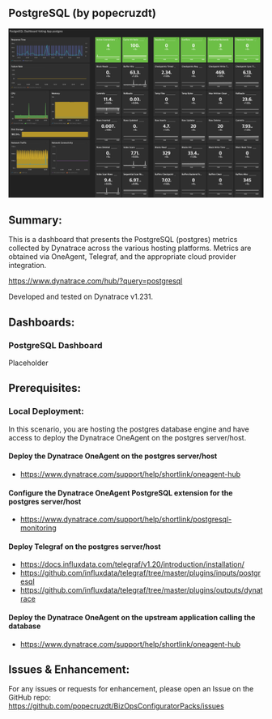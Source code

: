 ## PostgreSQL (by popecruzdt)
![Screenshot](https://raw.githubusercontent.com/popecruzdt/BizOpsConfiguratorPacks/main/screenshots/PostgreSQL_Dashboard_screenshot.png)

## Summary:
This is a dashboard that presents the PostgreSQL (postgres) metrics collected by Dynatrace across the various hosting platforms.  Metrics are obtained via OneAgent, Telegraf, and the appropriate cloud provider integration.

https://www.dynatrace.com/hub/?query=postgresql

Developed and tested on Dynatrace v1.231.

## Dashboards:
### PostgreSQL Dashboard
Placeholder

## Prerequisites:

### Local Deployment:
In this scenario, you are hosting the postgres database engine and have access to deploy the Dynatrace OneAgent on the postgres server/host.
#### Deploy the Dynatrace OneAgent on the postgres server/host
  * https://www.dynatrace.com/support/help/shortlink/oneagent-hub
#### Configure the Dynatrace OneAgent PostgreSQL extension for the postgres server/host
  * https://www.dynatrace.com/support/help/shortlink/postgresql-monitoring
#### Deploy Telegraf on the postgres server/host
  * https://docs.influxdata.com/telegraf/v1.20/introduction/installation/
  * https://github.com/influxdata/telegraf/tree/master/plugins/inputs/postgresql
  * https://github.com/influxdata/telegraf/tree/master/plugins/outputs/dynatrace
#### Deploy the Dynatrace OneAgent on the upstream application calling the database
  * https://www.dynatrace.com/support/help/shortlink/oneagent-hub

## Issues & Enhancement:
For any issues or requests for enhancement, please open an Issue on the GitHub repo: https://github.com/popecruzdt/BizOpsConfiguratorPacks/issues
